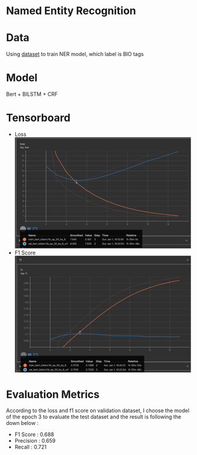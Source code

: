 # Named Entity Recognition

# Data
  Using [dataset](https://github.com/lancopku/Chinese-Literature-NER-RE-Dataset) to train NER model, which label is BIO tags

# Model
  Bert + BILSTM + CRF


# Tensorboard

* Loss 
    ![My Image](./storage/images/loss.png)  
* F1 Score
    ![My Image](./storage/images/f1.png)


# Evaluation Metrics
According to the loss and f1 score on validation dataset, I choose the model of the epoch 3 to evaluate the test dataset and the result is following the down below :
* F1 Score : 0.688
* Precision : 0.659
* Recall : 0.721